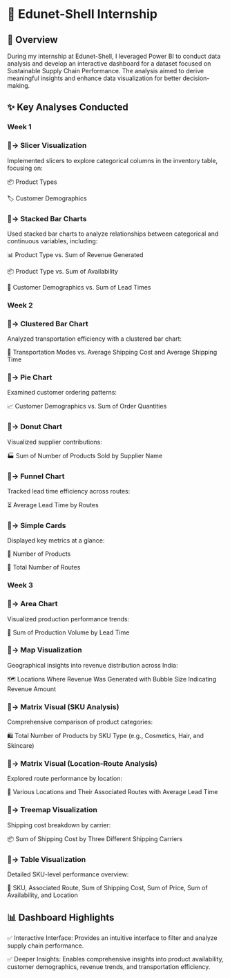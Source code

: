 # 🚀 Edunet-Shell Internship


## 📌 Overview


During my internship at Edunet-Shell, I leveraged Power BI to conduct data analysis and develop an interactive dashboard for a dataset focused on Sustainable Supply Chain Performance. The analysis aimed to derive meaningful insights and enhance data visualization for better decision-making.


## ✨ Key Analyses Conducted


### Week 1


### 🔹-> Slicer Visualization

Implemented slicers to explore categorical columns in the inventory table, focusing on:

📦 Product Types

🏷️ Customer Demographics

### 🔹-> Stacked Bar Charts

Used stacked bar charts to analyze relationships between categorical and continuous variables, including:

📊 Product Type vs. Sum of Revenue Generated

📦 Product Type vs. Sum of Availability

👥 Customer Demographics vs. Sum of Lead Times

### Week 2


### 🔹-> Clustered Bar Chart

Analyzed transportation efficiency with a clustered bar chart:

🚚 Transportation Modes vs. Average Shipping Cost and Average Shipping Time

### 🔹-> Pie Chart

Examined customer ordering patterns:

📈 Customer Demographics vs. Sum of Order Quantities

### 🔹-> Donut Chart

Visualized supplier contributions:

🏭 Sum of Number of Products Sold by Supplier Name

### 🔹-> Funnel Chart

Tracked lead time efficiency across routes:

⏳ Average Lead Time by Routes

### 🔹-> Simple Cards

Displayed key metrics at a glance:

📌 Number of Products

📌 Total Number of Routes

### Week 3


### 🔹-> Area Chart

Visualized production performance trends:

📍 Sum of Production Volume by Lead Time

### 🔹-> Map Visualization

Geographical insights into revenue distribution across India:

🗺️ Locations Where Revenue Was Generated with Bubble Size Indicating Revenue Amount

### 🔹-> Matrix Visual (SKU Analysis)

Comprehensive comparison of product categories:

🛍️ Total Number of Products by SKU Type (e.g., Cosmetics, Hair, and Skincare)

### 🔹-> Matrix Visual (Location-Route Analysis)

Explored route performance by location:

📌 Various Locations and Their Associated Routes with Average Lead Time

### 🔹-> Treemap Visualization

Shipping cost breakdown by carrier:

📦 Sum of Shipping Cost by Three Different Shipping Carriers

### 🔹-> Table Visualization

Detailed SKU-level performance overview:

📌 SKU, Associated Route, Sum of Shipping Cost, Sum of Price, Sum of Availability, and Location


## 📊 Dashboard Highlights


✅ Interactive Interface: Provides an intuitive interface to filter and analyze supply chain performance.

✅ Deeper Insights: Enables comprehensive insights into product availability, customer demographics, revenue trends, and transportation efficiency.

